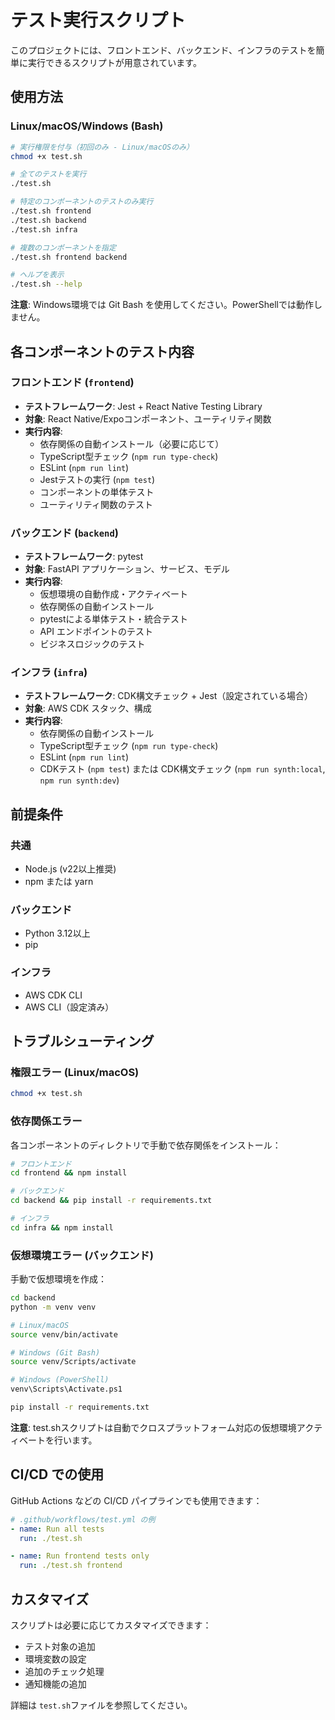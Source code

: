# テスト実行スクリプト

このプロジェクトには、フロントエンド、バックエンド、インフラのテストを簡単に実行できるスクリプトが用意されています。

## 使用方法

### Linux/macOS/Windows (Bash)

```bash
# 実行権限を付与（初回のみ - Linux/macOSのみ）
chmod +x test.sh

# 全てのテストを実行
./test.sh

# 特定のコンポーネントのテストのみ実行
./test.sh frontend
./test.sh backend
./test.sh infra

# 複数のコンポーネントを指定
./test.sh frontend backend

# ヘルプを表示
./test.sh --help
```

**注意**: Windows環境では Git Bash を使用してください。PowerShellでは動作しません。

## 各コンポーネントのテスト内容

### フロントエンド (`frontend`)
- **テストフレームワーク**: Jest + React Native Testing Library
- **対象**: React Native/Expoコンポーネント、ユーティリティ関数
- **実行内容**:
  - 依存関係の自動インストール（必要に応じて）
  - TypeScript型チェック (`npm run type-check`)
  - ESLint (`npm run lint`)
  - Jestテストの実行 (`npm test`)
  - コンポーネントの単体テスト
  - ユーティリティ関数のテスト

### バックエンド (`backend`)
- **テストフレームワーク**: pytest
- **対象**: FastAPI アプリケーション、サービス、モデル
- **実行内容**:
  - 仮想環境の自動作成・アクティベート
  - 依存関係の自動インストール
  - pytestによる単体テスト・統合テスト
  - API エンドポイントのテスト
  - ビジネスロジックのテスト

### インフラ (`infra`)
- **テストフレームワーク**: CDK構文チェック + Jest（設定されている場合）
- **対象**: AWS CDK スタック、構成
- **実行内容**:
  - 依存関係の自動インストール
  - TypeScript型チェック (`npm run type-check`)
  - ESLint (`npm run lint`)
  - CDKテスト (`npm test`) または CDK構文チェック (`npm run synth:local`, `npm run synth:dev`)

## 前提条件

### 共通
- Node.js (v22以上推奨)
- npm または yarn

### バックエンド
- Python 3.12以上
- pip

### インフラ
- AWS CDK CLI
- AWS CLI（設定済み）

## トラブルシューティング

### 権限エラー (Linux/macOS)
```bash
chmod +x test.sh
```

### 依存関係エラー
各コンポーネントのディレクトリで手動で依存関係をインストール：

```bash
# フロントエンド
cd frontend && npm install

# バックエンド
cd backend && pip install -r requirements.txt

# インフラ
cd infra && npm install
```

### 仮想環境エラー (バックエンド)
手動で仮想環境を作成：

```bash
cd backend
python -m venv venv

# Linux/macOS
source venv/bin/activate

# Windows (Git Bash)
source venv/Scripts/activate

# Windows (PowerShell)
venv\Scripts\Activate.ps1

pip install -r requirements.txt
```

**注意**: test.shスクリプトは自動でクロスプラットフォーム対応の仮想環境アクティベートを行います。

## CI/CD での使用

GitHub Actions などの CI/CD パイプラインでも使用できます：

```yaml
# .github/workflows/test.yml の例
- name: Run all tests
  run: ./test.sh

- name: Run frontend tests only
  run: ./test.sh frontend
```

## カスタマイズ

スクリプトは必要に応じてカスタマイズできます：

- テスト対象の追加
- 環境変数の設定
- 追加のチェック処理
- 通知機能の追加

詳細は `test.sh`ファイルを参照してください。